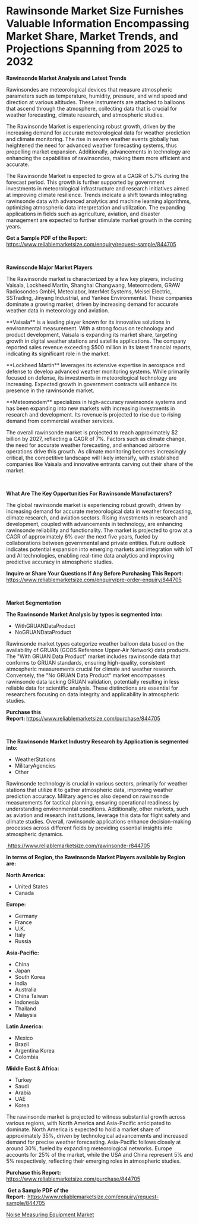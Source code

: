 <p><h1>Rawinsonde Market Size Furnishes Valuable Information Encompassing Market Share, Market Trends, and Projections Spanning from 2025 to 2032</h1></p><p><strong>Rawinsonde Market Analysis and Latest Trends</strong></p>
<p><p>Rawinsondes are meteorological devices that measure atmospheric parameters such as temperature, humidity, pressure, and wind speed and direction at various altitudes. These instruments are attached to balloons that ascend through the atmosphere, collecting data that is crucial for weather forecasting, climate research, and atmospheric studies.</p><p>The Rawinsonde Market is experiencing robust growth, driven by the increasing demand for accurate meteorological data for weather prediction and climate monitoring. The rise in severe weather events globally has heightened the need for advanced weather forecasting systems, thus propelling market expansion. Additionally, advancements in technology are enhancing the capabilities of rawinsondes, making them more efficient and accurate.</p><p>The Rawinsonde Market is expected to grow at a CAGR of 5.7% during the forecast period. This growth is further supported by government investments in meteorological infrastructure and research initiatives aimed at improving climate resilience. Trends indicate a shift towards integrating rawinsonde data with advanced analytics and machine learning algorithms, optimizing atmospheric data interpretation and utilization. The expanding applications in fields such as agriculture, aviation, and disaster management are expected to further stimulate market growth in the coming years.</p></p>
<p><strong>Get a Sample PDF of the Report:&nbsp;</strong> <a href="https://www.reliablemarketsize.com/enquiry/request-sample/844705?utm_campaign=2747&utm_medium=2&utm_source=Github&utm_content=ia&utm_term=08042025&utm_id=rawinsonde">https://www.reliablemarketsize.com/enquiry/request-sample/844705</a></p>
<p>&nbsp;</p>
<p><strong>Rawinsonde Major Market Players</strong></p>
<p><p>The Rawinsonde market is characterized by a few key players, including Vaisala, Lockheed Martin, Shanghai Changwang, Meteomodem, GRAW Radiosondes GmbH, Meteolabor, InterMet Systems, Meisei Electric, SSTrading, Jinyang Industrial, and Yankee Environmental. These companies dominate a growing market, driven by increasing demand for accurate weather data in meteorology and aviation.</p><p>**Vaisala** is a leading player known for its innovative solutions in environmental measurement. With a strong focus on technology and product development, Vaisala is expanding its market share, targeting growth in digital weather stations and satellite applications. The company reported sales revenue exceeding $500 million in its latest financial reports, indicating its significant role in the market.</p><p>**Lockheed Martin** leverages its extensive expertise in aerospace and defense to develop advanced weather monitoring systems. While primarily focused on defense, its investments in meteorological technology are increasing. Expected growth in government contracts will enhance its presence in the rawinsonde market.</p><p>**Meteomodem** specializes in high-accuracy rawinsonde systems and has been expanding into new markets with increasing investments in research and development. Its revenue is projected to rise due to rising demand from commercial weather services.</p><p>The overall rawinsonde market is projected to reach approximately $2 billion by 2027, reflecting a CAGR of 7%. Factors such as climate change, the need for accurate weather forecasting, and enhanced airborne operations drive this growth. As climate monitoring becomes increasingly critical, the competitive landscape will likely intensify, with established companies like Vaisala and innovative entrants carving out their share of the market.</p></p>
<p>&nbsp;</p>
<p><strong>What Are The Key Opportunities For Rawinsonde Manufacturers?</strong></p>
<p><p>The global rawinsonde market is experiencing robust growth, driven by increasing demand for accurate meteorological data in weather forecasting, climate research, and aviation sectors. Rising investments in research and development, coupled with advancements in technology, are enhancing rawinsonde reliability and functionality. The market is projected to grow at a CAGR of approximately 6% over the next five years, fueled by collaborations between governmental and private entities. Future outlook indicates potential expansion into emerging markets and integration with IoT and AI technologies, enabling real-time data analytics and improving predictive accuracy in atmospheric studies.</p></p>
<p><strong>Inquire or Share Your Questions If Any Before Purchasing This Report:</strong> <a href="https://www.reliablemarketsize.com/enquiry/pre-order-enquiry/844705?utm_campaign=2747&utm_medium=2&utm_source=Github&utm_content=ia&utm_term=08042025&utm_id=rawinsonde">https://www.reliablemarketsize.com/enquiry/pre-order-enquiry/844705</a></p>
<p>&nbsp;</p>
<p><strong>Market Segmentation</strong></p>
<p><strong>The Rawinsonde Market Analysis by types is segmented into:</strong></p>
<p><ul><li>WithGRUANDataProduct</li><li>NoGRUANDataProduct</li></ul></p>
<p><p>Rawinsonde market types categorize weather balloon data based on the availability of GRUAN (GCOS Reference Upper-Air Network) data products. The "With GRUAN Data Product" market includes rawinsonde data that conforms to GRUAN standards, ensuring high-quality, consistent atmospheric measurements crucial for climate and weather research. Conversely, the "No GRUAN Data Product" market encompasses rawinsonde data lacking GRUAN validation, potentially resulting in less reliable data for scientific analysis. These distinctions are essential for researchers focusing on data integrity and applicability in atmospheric studies.</p></p>
<p><strong>Purchase this Report:&nbsp;</strong><a href="https://www.reliablemarketsize.com/purchase/844705?utm_campaign=2747&utm_medium=2&utm_source=Github&utm_content=ia&utm_term=08042025&utm_id=rawinsonde">https://www.reliablemarketsize.com/purchase/844705</a></p>
<p>&nbsp;</p>
<p><strong>The Rawinsonde Market Industry Research by Application is segmented into:</strong></p>
<p><ul><li>WeatherStations</li><li>MilitaryAgencies</li><li>Other</li></ul></p>
<p><p>Rawinsonde technology is crucial in various sectors, primarily for weather stations that utilize it to gather atmospheric data, improving weather prediction accuracy. Military agencies also depend on rawinsonde measurements for tactical planning, ensuring operational readiness by understanding environmental conditions. Additionally, other markets, such as aviation and research institutions, leverage this data for flight safety and climate studies. Overall, rawinsonde applications enhance decision-making processes across different fields by providing essential insights into atmospheric dynamics.</p></p>
<p><a href="https://www.reliablemarketsize.com/rawinsonde-r844705?utm_campaign=2747&utm_medium=2&utm_source=Github&utm_content=ia&utm_term=08042025&utm_id=rawinsonde">&nbsp;https://www.reliablemarketsize.com/rawinsonde-r844705</a></p>
<p><strong>In terms of Region, the Rawinsonde Market Players available by Region are:</strong></p>
<p>
    <p> <strong> North America: </strong>
        <ul>
            <li>United States</li>
            <li>Canada</li>
        </ul>
        </p> 
    <p> <strong> Europe: </strong>
        <ul>
            <li>Germany</li>
            <li>France</li>
            <li>U.K.</li>
            <li>Italy</li>
            <li>Russia</li>
        </ul>
        </p> 
    <p> <strong> Asia-Pacific: </strong>
        <ul>
            <li>China</li>
            <li>Japan</li>
            <li>South Korea</li>
            <li>India</li>
            <li>Australia</li>
            <li>China Taiwan</li>
            <li>Indonesia</li>
            <li>Thailand</li>
            <li>Malaysia</li>
        </ul>
        </p> 
    <p> <strong> Latin America: </strong>
        <ul>
            <li>Mexico</li>
            <li>Brazil</li>
            <li>Argentina Korea</li>
            <li>Colombia</li>
        </ul>
        </p> 
    <p> <strong> Middle East & Africa: </strong>
        <ul>
            <li>Turkey</li>
            <li>Saudi</li>
            <li>Arabia</li>
            <li>UAE</li>
            <li>Korea</li>
        </ul>
    </p>
    </p>
<p><p>The rawinsonde market is projected to witness substantial growth across various regions, with North America and Asia-Pacific anticipated to dominate. North America is expected to hold a market share of approximately 35%, driven by technological advancements and increased demand for precise weather forecasting. Asia-Pacific follows closely at around 30%, fueled by expanding meteorological networks. Europe accounts for 25% of the market, while the USA and China represent 5% and 5% respectively, reflecting their emerging roles in atmospheric studies.</p></p>
<p><strong>Purchase this Report: </strong><a href="https://www.reliablemarketsize.com/purchase/844705?utm_campaign=2747&utm_medium=2&utm_source=Github&utm_content=ia&utm_term=08042025&utm_id=rawinsonde">https://www.reliablemarketsize.com/purchase/844705</a></p>
<p>&nbsp;<strong>Get a Sample PDF of the Report:&nbsp;&nbsp;</strong><a href="https://www.reliablemarketsize.com/enquiry/request-sample/844705?utm_campaign=2747&utm_medium=2&utm_source=Github&utm_content=ia&utm_term=08042025&utm_id=rawinsonde">https://www.reliablemarketsize.com/enquiry/request-sample/844705</a></p>
<p><strong></strong></p>
<p><p><a href="https://github.com/tselahiara/Market-Research-Report-List-1/blob/main/noise-measuring-equipment-market.md?utm_campaign=2747&utm_medium=2&utm_source=Github&utm_content=ia&utm_term=08042025&utm_id=rawinsonde">Noise Measuring Equipment Market</a></p></p>